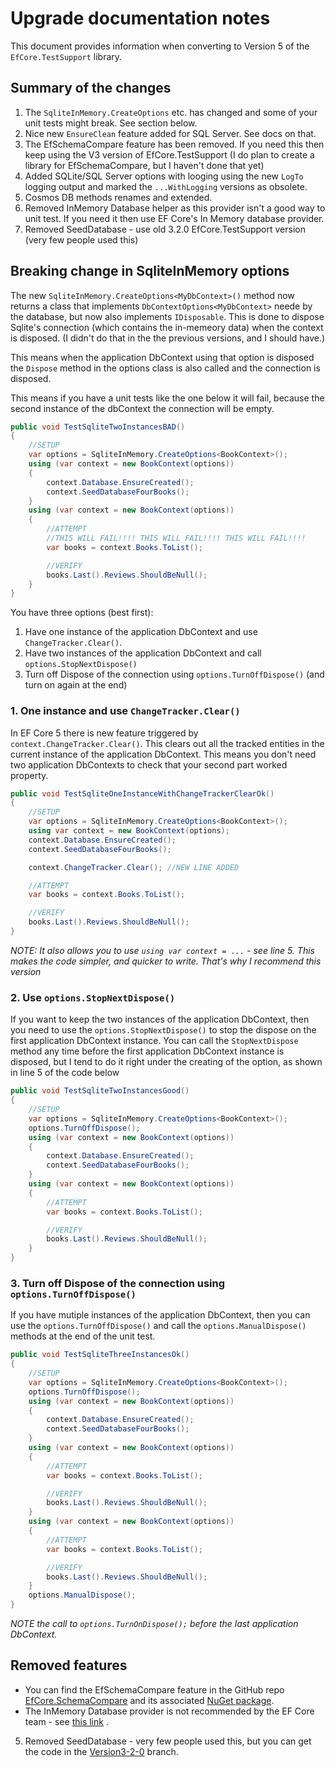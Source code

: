 # Upgrade documentation notes

This document provides information when converting to Version 5 of the `EfCore.TestSupport` library.

## Summary of the changes

1. The `SqliteInMemory.CreateOptions` etc. has changed and some of your unit tests might break. See section below.
2. Nice new `EnsureClean` feature added for SQL Server. See docs on that.
2. The EfSchemaCompare feature has been removed. If you need this then keep using the V3 version of EfCore.TestSupport (I do plan to create a library for EfSchemaCompare, but I haven't done that yet)
3. Added SQLite/SQL Server options with looging using the new `LogTo` logging output and marked the `...WithLogging` versions as obsolete.
4. Cosmos DB methods renames and extended.
4. Removed InMemory Database helper as this provider isn't a good way to unit test. If you need it then use EF Core's In Memory database provider.
5. Removed SeedDatabase - use old 3.2.0 EfCore.TestSupport version (very few people used this)


## Breaking change in SqliteInMemory options

The new `SqliteInMemory.CreateOptions<MyDbContext>()` method now returns a class that implements `DbContextOptions<MyDbContext>` neede by the database, but now also implements `IDisposable`. This is done to dispose Sqlite's connection (which contains the in-memeory data) when the context is disposed. (I didn't do that in the the previous versions, and I should have.)

This means when the application DbContext using that option is disposed the `Dispose` method in the options class is also called and the connection is disposed. 

This means if you have a unit tests like the one below it will fail, because the second instance of the dbContext the connection will be empty.
```c#
public void TestSqliteTwoInstancesBAD()
{
    //SETUP
    var options = SqliteInMemory.CreateOptions<BookContext>();
    using (var context = new BookContext(options))
    {
        context.Database.EnsureCreated();
        context.SeedDatabaseFourBooks(); 
    }
    using (var context = new BookContext(options))
    {
        //ATTEMPT
        //THIS WILL FAIL!!!! THIS WILL FAIL!!!! THIS WILL FAIL!!!!
        var books = context.Books.ToList();

        //VERIFY
        books.Last().Reviews.ShouldBeNull();
    }
}
```

You have three options (best first):
1. Have one instance of the application DbContext and use `ChangeTracker.Clear()`.
2. Have two instances of the application DbContext and call `options.StopNextDispose()`
3. Turn off Dispose of the connection using `options.TurnOffDispose()` (and turn on again at the end)

### 1. One instance and use `ChangeTracker.Clear()`

In EF Core 5 there is new feature triggered by `context.ChangeTracker.Clear()`. This clears out all the tracked entities in the current instance of the application DbContext. This means you don't need two application DbContexts to check that your second part worked property. 

```c#
public void TestSqliteOneInstanceWithChangeTrackerClearOk()
{
    //SETUP
    var options = SqliteInMemory.CreateOptions<BookContext>();
    using var context = new BookContext(options);
    context.Database.EnsureCreated();
    context.SeedDatabaseFourBooks();

    context.ChangeTracker.Clear(); //NEW LINE ADDED

    //ATTEMPT
    var books = context.Books.ToList();

    //VERIFY
    books.Last().Reviews.ShouldBeNull();
}
```

*NOTE: It also allows you to use `using var context = ...` - see line 5. This makes the code simpler, and quicker to write. That's why I recommend this version*

### 2. Use `options.StopNextDispose()`

If you want to keep the two instances of the application DbContext, then you need to use the `options.StopNextDispose()` to stop the dispose on the first application DbContext instance. You can call the `StopNextDispose` method any time before the first application DbContext instance is disposed, but I tend to do it right under the creating of the option, as shown in line 5 of the code below

```c#
public void TestSqliteTwoInstancesGood()
{
    //SETUP
    var options = SqliteInMemory.CreateOptions<BookContext>();
    options.TurnOffDispose();
    using (var context = new BookContext(options))
    {
        context.Database.EnsureCreated();
        context.SeedDatabaseFourBooks(); 
    }
    using (var context = new BookContext(options))
    {
        //ATTEMPT
        var books = context.Books.ToList();

        //VERIFY
        books.Last().Reviews.ShouldBeNull();
    }
}
```

### 3. Turn off Dispose of the connection using `options.TurnOffDispose()`

If you have mutiple instances of the application DbContext, then you can use the `options.TurnOffDispose()` and call the `options.ManualDispose()` methods at the end of the unit test.

```c#
public void TestSqliteThreeInstancesOk()
{
    //SETUP
    var options = SqliteInMemory.CreateOptions<BookContext>();
    options.TurnOffDispose();
    using (var context = new BookContext(options))
    {
        context.Database.EnsureCreated();
        context.SeedDatabaseFourBooks(); 
    }
    using (var context = new BookContext(options))
    {
        //ATTEMPT
        var books = context.Books.ToList();

        //VERIFY
        books.Last().Reviews.ShouldBeNull();
    } 
    using (var context = new BookContext(options))
    {
        //ATTEMPT
        var books = context.Books.ToList(); 

        //VERIFY
        books.Last().Reviews.ShouldBeNull();
    }
    options.ManualDispose();
}
```
*NOTE the call to `options.TurnOnDispose();` before the last application DbContext.*

## Removed features

- You can find the EfSchemaCompare feature in the GitHub repo [EfCore.SchemaCompare](https://github.com/JonPSmith/EfCore.SchemaCompare) and its associated [NuGet package](https://www.nuget.org/packages/EfCore.SchemaCompare/).
- The InMemory Database provider is not recommended by the EF Core team - see [this link](https://docs.microsoft.com/en-us/ef/core/testing/#approach-3-the-ef-core-in-memory-database) .
5. Removed SeedDatabase - very few people used this, but you can get the code in the [Version3-2-0](https://github.com/JonPSmith/EfCore.TestSupport/tree/Version3-2-0) branch.